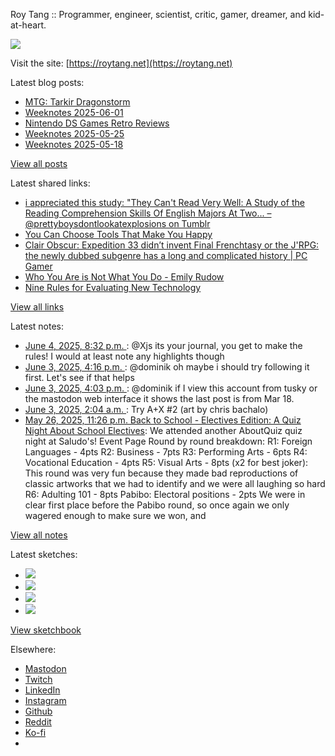 Roy Tang :: Programmer, engineer, scientist, critic, gamer, dreamer, and kid-at-heart.

![](https://roytang.net/static/img/profile.jpg)

Visit the site: [https://roytang.net](https://roytang.net)

Latest blog posts:

- [MTG: Tarkir Dragonstorm](https://roytang.net/2025/06/mtg-dragonstorm/)
- [Weeknotes 2025-06-01](https://roytang.net/2025/06/weeknotes-06-01/)
- [Nintendo DS Games Retro Reviews](https://roytang.net/2025/05/nds-games/)
- [Weeknotes 2025-05-25](https://roytang.net/2025/05/weeknotes-05-25/)
- [Weeknotes 2025-05-18](https://roytang.net/2025/05/weeknotes-05-18/)

[View all posts](https://roytang.net/blog)

Latest shared links:

- [i appreciated this study: &quot;They Can&#x27;t Read Very Well: A Study of the Reading Comprehension Skills Of English Majors At Two... – @prettyboysdontlookatexplosions on Tumblr](https://roytang.net/2025/06/dac5cbd98918bb7235c59bdcc1c183d6/)
- [You Can Choose Tools That Make You Happy](https://roytang.net/2025/06/21810134a27fb317f05189cfe5710f8c/)
- [Clair Obscur: Expedition 33 didn’t invent Final Frenchtasy or the J&#x27;RPG: the newly dubbed subgenre has a long and complicated history | PC Gamer](https://roytang.net/2025/06/66b6927d2f09bdd7b2f4da2e696262a8/)
- [Who You Are is Not What You Do - Emily Rudow](https://roytang.net/2025/06/e60aede70158bb02a7ce910eb554a040/)
- [Nine Rules for Evaluating New Technology](https://roytang.net/2025/06/f6662e6d5b818882f3221d0740fa8e9d/)

[View all links](https://roytang.net/links)

Latest notes:

- [June 4, 2025, 8:32 p.m. ](https://roytang.net/2025/06/114625109184414947/): @Xjs its your journal, you get to make the rules! I would at least note any highlights though
- [June 3, 2025, 4:16 p.m. ](https://roytang.net/2025/06/114618440641137530/): @dominik oh maybe i should try following it first. Let&#x27;s see if that helps
- [June 3, 2025, 4:03 p.m. ](https://roytang.net/2025/06/114618390204761388/): @dominik if I view this account from tusky or the mastodon web interface it shows the last post is from Mar 18.
- [June 3, 2025, 2:04 a.m. ](https://roytang.net/2025/06/mvmnbaf/): Try A+X #2 (art by chris bachalo)
- [May 26, 2025, 11:26 p.m. Back to School - Electives Edition: A Quiz Night About School Electives](https://roytang.net/2025/05/aboutquiz-electives/): We attended another AboutQuiz quiz night at Saludo&#x27;s! Event Page Round by round breakdown: R1: Foreign Languages - 4pts R2: Business - 7pts R3: Performing Arts - 6pts R4: Vocational Education - 4pts R5: Visual Arts - 8pts (x2 for best joker): This round was very fun because they made bad reproductions of classic artworks that we had to identify and we were all laughing so hard R6: Adulting 101 - 8pts Pabibo: Electoral positions - 2pts We were in clear first place before the Pabibo round, so once again we only wagered enough to make sure we won, and

[View all notes](https://roytang.net/notes)

Latest sketches:


- ![](https://roytang.net/media/cache/32/e6/32e6bccc49e8369f7e33d4b393e24821.jpg)
- ![](https://roytang.net/media/cache/6d/bb/6dbb65d9198fe1692eed00385ef079c4.jpg)
- ![](https://roytang.net/media/cache/55/78/5578c142afd534e31f9723865e041b14.jpg)
- ![](https://roytang.net/media/cache/ab/48/ab48f5f9b0480e3f07e72a0a6795f014.jpg)

[View sketchbook](https://roytang.net/albums/sketchbook)


Elsewhere:

- [Mastodon](https://indieweb.social/@roytang)
- [Twitch](https://twitch.tv/twitchyroy)
- [LinkedIn](https://www.linkedin.com/in/roytang)
- [Instagram](https://instagram.com/roytang0400)
- [Github](https://github.com/roytang)
- [Reddit](https://reddit.com/u/hungryroy)
- [Ko-fi](https://ko-fi.com/roytang)
- [](mailto:hello@roytang.net)